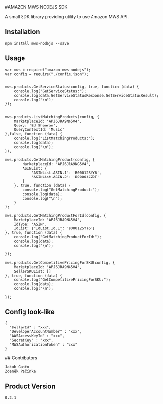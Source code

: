 #AMAZON MWS NODEJS SDK



A small SDK library providing utility to use Amazon MWS API.

## Installation

    npm install mws-nodejs --save

## Usage

    var mws = require("amazon-mws-nodejs");
    var config = require("./config.json");

    
    mws.products.GetServiceStatus(config, true, function (data) {
        console.log("GetServiceStatus:");
        console.log(data.GetServiceStatusResponse.GetServiceStatusResult);
        console.log("\n");
    });
    
    
    mws.products.ListMatchingProducts(config, {
        MarketplaceId: 'APJ6JRA9NG5V4',
        Query: 'Ed Sheeran',
        QueryContextId: 'Music'
    },false, function (data) {
        console.log("ListMatchingProducts:");
        console.log(data);
        console.log("\n");
    });
    
    mws.products.GetMatchingProduct(config, {
            MarketplaceId: 'APJ6JRA9NG5V4',
            ASINList: {
                'ASINList.ASIN.1': 'B00012SYY6',
                'ASINList.ASIN.2': 'B00004CZ0F'
            }
        }, true, function (data) {
            console.log("GetMatchingProduct:");
            console.log(data);
            console.log("\n");
        }
    );
    
    mws.products.GetMatchingProductForId(config, {
        MarketplaceId: 'APJ6JRA9NG5V4',
        IdType: 'ASIN',
        IdList: {"IdList.Id.1": 'B00012SYY6'}
    }, true, function (data) {
        console.log("GetMatchingProductForId:");
        console.log(data);
        console.log("\n");
    
    });
    
    mws.products.GetCompetitivePricingForSKU(config, {
        MarketplaceId: 'APJ6JRA9NG5V4',
        SellerSKUList: []
    }, true, function (data) {
        console.log("GetCompetitivePricingForSKU:");
        console.log(data);
        console.log("\n");
    
    });


## Config look-like

    {
      "SellerId" : "xxx",
      "DeveloperAccountNumber" : "xxx",
      "AWSAccessKeyId" : "xxx",
      "SecretKey" : "xxx",
      "MWSAuthorizationToken" : "xxx"
    }

## Contributors

    Jakub Gabčo
    Zdeněk Pečínka

## Product Version

    0.2.1
